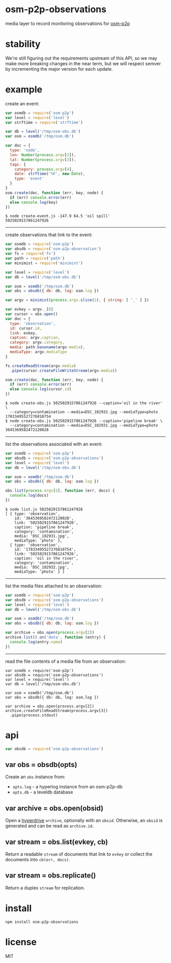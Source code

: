 # osm-p2p-observations

media layer to record monitoring observations for [osm-p2p][1]

[1]: https://github.com/digidem/osm-p2p

# stability

We're still figuring out the requirements upstream of this API, so we may make
more breaking changes in the near term, but we will respect semver by
incrementing the major version for each update.

# example

create an event:

``` js
var osmdb = require('osm-p2p')
var level = require('level')
var strftime = require('strftime')

var db = level('/tmp/osm-obs.db')
var osm = osmdb('/tmp/osm.db')

var doc = {
  type: 'node',
  lon: Number(process.argv[2]),
  lat: Number(process.argv[3]),
  tags: {
    category: process.argv[4],
    date: strftime('%F', new Date),
    type: 'event'
  }
}
osm.create(doc, function (err, key, node) {
  if (err) console.error(err)
  else console.log(key)
})
```

```
$ node create-event.js -147.9 64.5 'oil spill'
5025029157861247926
```

---

create observations that link to the event:

``` js
var osmdb = require('osm-p2p')
var obsdb = require('osm-p2p-observation')
var fs = require('fs')
var path = require('path')
var minimist = require('minimist')

var level = require('level')
var db = level('/tmp/osm-obs.db')

var osm = osmdb('/tmp/osm.db')
var obs = obsdb({ db: db, log: osm.log })

var argv = minimist(process.argv.slice(2), { string: [ '_' ] })

var evkey = argv._[0]
var cursor = obs.open()
var doc = {
  type: 'observation',
  id: cursor.id,
  link: evkey,
  caption: argv.caption,
  category: argv.category,
  media: path.basename(argv.media),
  mediaType: argv.mediaType
}

fs.createReadStream(argv.media)
  .pipe(cursor.createFileWriteStream(argv.media))

osm.create(doc, function (err, key, node) {
  if (err) console.error(err)
  else console.log(cursor.id)
})
```

```
$ node create-obs.js 5025029157861247926 --caption='oil in the river' \
  --category=contamination --media=DSC_102932.jpg --mediaType=photo
17033495527276810754
$ node create-obs.js 5025029157861247926 --caption='pipeline break' \
  --category=contamination --media=DSC_102931.jpg --mediaType=photo
3645369582472120028
```

---

list the observations associated with an event:

``` js
var osmdb = require('osm-p2p')
var obsdb = require('osm-p2p-observations')
var level = require('level')
var db = level('/tmp/osm-obs.db')

var osm = osmdb('/tmp/osm.db')
var obs = obsdb({ db: db, log: osm.log })

obs.list(process.argv[2], function (err, docs) {
  console.log(docs)
})
```

```
$ node list.js 5025029157861247926
[ { type: 'observation',
    id: '3645369582472120028',
    link: '5025029157861247926',
    caption: 'pipeline break',
    category: 'contamination',
    media: 'DSC_102931.jpg',
    mediaType: 'photo' },
  { type: 'observation',
    id: '17033495527276810754',
    link: '5025029157861247926',
    caption: 'oil in the river',
    category: 'contamination',
    media: 'DSC_102932.jpg',
    mediaType: 'photo' } ]
```

---

list the media files attached to an observation:

``` js
var osmdb = require('osm-p2p')
var obsdb = require('osm-p2p-observations')
var level = require('level')
var db = level('/tmp/osm-obs.db')

var osm = osmdb('/tmp/osm.db')
var obs = obsdb({ db: db, log: osm.log })

var archive = obs.open(process.argv[2])
archive.list().on('data', function (entry) {
  console.log(entry.name)
})
```

---

read the file contents of a media file from an observation:

```
var osmdb = require('osm-p2p')
var obsdb = require('osm-p2p-observations')
var level = require('level')
var db = level('/tmp/osm-obs.db')

var osm = osmdb('/tmp/osm.db')
var obs = obsdb({ db: db, log: osm.log })

var archive = obs.open(process.argv[2])
archive.createFileReadStream(process.argv[3])
  .pipe(process.stdout)
```

# api

``` js
var obsdb = require('osm-p2p-observations')
```

## var obs = obsdb(opts)

Create an `obs` instance from:

* `opts.log` - a hyperlog instance from an osm-p2p-db
* `opts.db` - a leveldb database

## var archive = obs.open(obsid)

Open a [hyperdrive][2] `archive`, optionally with an `obsid`.
Otherwise, an `obsid` is generated and can be read as `archive.id`.

[2]: https://npmjs.com/package/hyperdrive

## var stream = obs.list(evkey, cb)

Return a readable `stream` of documents that link to `evkey` or collect the
documents into `cb(err, docs)`.

## var stream = obs.replicate()

Return a duplex `stream` for replication.

# install

```
npm install osm-p2p-observations
```

# license

MIT
